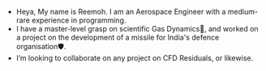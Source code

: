- Heya, My name is Reemoh. I am an Aerospace Engineer with a medium-rare experience in programming.
- I have a master-level grasp on scientific Gas Dynamics💨, and worked on a project on the development of a missile for India's defence organisation🛡️.
- I’m looking to collaborate on any project on CFD Residuals, or likewise.

<!---
iamreemoh/iamreemoh is a ✨ special ✨ repository because its `README.md` (this file) appears on your GitHub profile.
You can click the Preview link to take a look at your changes.
--->
